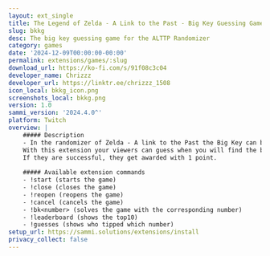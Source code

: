 ```yaml
---
layout: ext_single
title: The Legend of Zelda - A Link to the Past - Big Key Guessing Game
slug: bkkg
desc: The big key guessing game for the ALTTP Randomizer
category: games
date: '2024-12-09T00:00:00-00:00'
permalink: extensions/games/:slug
download_url: https://ko-fi.com/s/91f08c3c04
developer_name: Chrizzz
developer_url: https://linktr.ee/chrizzz_1508
icon_local: bkkg_icon.png
screenshots_local: bkkg.png
version: 1.0
sammi_version: '2024.4.0^'
platform: Twitch
overview: |
    ##### Description
    - In the randomizer of Zelda - A link to the Past the Big Key can be in 22 different locations inside Ganons Tower. 
    With this extension your viewers can guess when you will find the big key. 
    If they are successful, they get awarded with 1 point.
    
    ##### Available extension commands
    - !start (starts the game)
    - !close (closes the game)
    - !reopen (reopens the game)
    - !cancel (cancels the game)
    - !bk<number> (solves the game with the corresponding number)
    - !leaderboard (shows the top10)
    - !guesses (shows who tipped which number)
setup_url: https://sammi.solutions/extensions/install
privacy_collect: false
---
```

